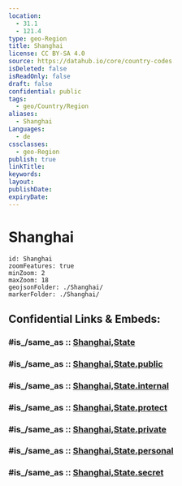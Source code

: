 ```yaml
---
location:
  - 31.1
  - 121.4
type: geo-Region
title: Shanghai
license: CC BY-SA 4.0
source: https://datahub.io/core/country-codes
isDeleted: false
isReadOnly: false
draft: false
confidential: public
tags:
  - geo/Country/Region
aliases:
  - Shanghai
Languages:
  - de
cssclasses:
  - geo-Region
publish: true
linkTitle:
keywords:
layout:
publishDate:
expiryDate:
---
```


# Shanghai

```leaflet
id: Shanghai
zoomFeatures: true 
minZoom: 2 
maxZoom: 18
geojsonFolder: ./Shanghai/
markerFolder: ./Shanghai/
```


## Confidential Links & Embeds: 

### #is_/same_as :: [Shanghai,State](/_Standards/Earth/Continent/Asia/Asia~East/China/provinces~China/Shanghai,State.md) 

### #is_/same_as :: [Shanghai,State.public](/_public/Earth/Continent/Asia/Asia~East/China/provinces~China/Shanghai,State.public.md) 

### #is_/same_as :: [Shanghai,State.internal](/_internal/Earth/Continent/Asia/Asia~East/China/provinces~China/Shanghai,State.internal.md) 

### #is_/same_as :: [Shanghai,State.protect](/_protect/Earth/Continent/Asia/Asia~East/China/provinces~China/Shanghai,State.protect.md) 

### #is_/same_as :: [Shanghai,State.private](/_private/Earth/Continent/Asia/Asia~East/China/provinces~China/Shanghai,State.private.md) 

### #is_/same_as :: [Shanghai,State.personal](/_personal/Earth/Continent/Asia/Asia~East/China/provinces~China/Shanghai,State.personal.md) 

### #is_/same_as :: [Shanghai,State.secret](/_secret/Earth/Continent/Asia/Asia~East/China/provinces~China/Shanghai,State.secret.md)

